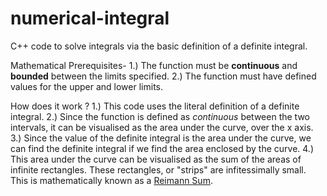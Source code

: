 # numerical-integral
C++ code to solve integrals via the basic definition of a definite integral. 

Mathematical Prerequisites-
1.) The function must be **continuous** and **bounded** between the limits specified.
2.) The function must have defined values for the upper and lower limits.

How does it work ?
1.) This code uses the literal definition of a definite integral. 
2.) Since the function is defined as *continuous* between the two intervals, it can be visualised as the area under the curve, over the x axis.
3.) Since the value of the definite integral is the area under the curve, we can find the definite integral if we find the area enclosed by the curve.
4.) This area under the curve can be visualised as the sum of the areas of infinite rectangles. These rectangles, or "strips" are infitessimally small. This is mathematically known as a <a href = "https://en.wikipedia.org/wiki/Riemann_sum">Reimann Sum</a>. 
